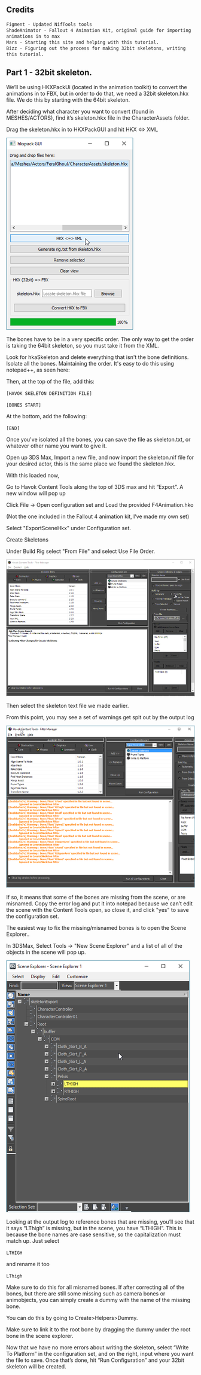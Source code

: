 ## Credits
	Figment - Updated NifTools tools
	ShadeAnimator - Fallout 4 Animation Kit, original guide for importing animations in to max
	Mars - Starting this site and helping with this tutorial.
	Bizz - Figuring out the process for making 32bit skeletons, writing this tutorial.


## Part 1 -  32bit skeleton.


We’ll be using HKXPackUi (located in the animation toolkit)  to convert the animations in to FBX, but in order to do that, we need a 32bit skeleton.hkx file. We do this by starting with the 64bit skeleton.

After deciding what character you want to convert (found in MESHES/ACTORS), find it’s skeleton.hkx file in the CharacterAssets folder.

Drag the skeleton.hkx in to HKXPackGUI and hit HKX <=> XML

![Puush button](/fallout-4/img/hkxpackGUI.png)

The bones have to be in a very specific order. The only way to get the order is taking the 64bit skeleton, so you must take it from the XML.

Look for hkaSkeleton and delete everything that isn't the bone definitions.
Isolate all the bones. Maintaining the order. It's easy to do this using notepad++, as seen here:




Then, at the top of the file, add this:

`
[HAVOK SKELETON DEFINITION FILE]
`

`
[BONES START]
`

At the bottom, add the following:

`
[END]
`

Once you've isolated all the bones, you can save the file as skeleton.txt, or whatever other name you want to give it.

Open up 3DS Max, Import a new file, and now import the skeleton.nif file for your desired actor, this is the same place we found the skeleton.hkx.

With this loaded now, 

Go to Havok Content Tools along the top of 3DS max and hit “Export”. A new window will pop up

Click File -> Open configuration set and Load the provided F4Animation.hko

(Not the one included in the Fallout 4 animation kit, I’ve made my own set)

Select "ExportSceneHkx" under Configuration set.

Create Skeletons

Under Build Rig select "From File" and select Use File Order.

![Build the rig from the text file we made](/fallout-4/img/buildarig.png)

Then select the skeleton text file we made earlier.

From this point, you may see a set of warnings get spit out by the output log 

![The bones are missing!!!](/fallout-4/img/MissingBones.png)

If so, it means that some of the bones are missing from the scene, or are misnamed. Copy the error log and put it into notepad because we can’t edit the scene with the Content Tools open, so close it, and click "yes" to save the configuration set.

The easiest way to fix the missing/misnamed bones is to open the Scene Explorer.. 

In 3DSMax,
Select Tools -> "New Scene Explorer" and a list of all of the objects in the scene will pop up.

![Scene Explorer](/fallout-4/img/SceneExplorer.png)

Looking at the output log to reference bones that are missing, you’ll see that it says “LThigh” is missing, but in the scene, you have “LTHIGH”. This is because the bone names are case sensitive, so the capitalization must match up. Just select 

`
LTHIGH 
`

and rename it too

`
LThigh
`

Make sure to do this for all misnamed bones. If after correcting all of the bones, but there are still some missing such as camera bones or animobjects, you can simply create a dummy with the name of the missing 
bone. 

You can do this by going to Create>Helpers>Dummy. 

Make sure to link it to the root bone by dragging the dummy under the root bone in the scene explorer. 

Now that we have no more errors about writing the skeleton, select “Write To Platform” in the configuration set, and on the right, input where you want the file to save. Once that’s done, hit 
“Run Configuration” and your 32bit skeleton will be created.

